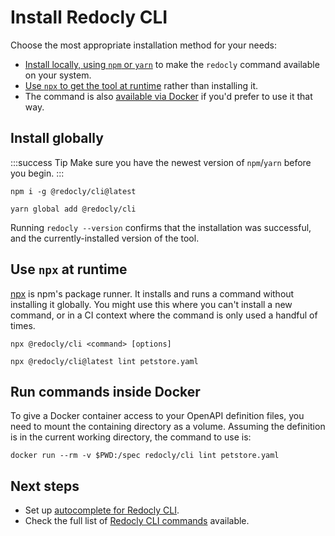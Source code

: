 # Install Redocly CLI

Choose the most appropriate installation method for your needs:

* [Install locally, using `npm` or `yarn`](#install-globally) to make the `redocly` command available on your system.
* [Use `npx` to get the tool at runtime](#use-npx-at-runtime) rather than installing it.
* The command is also [available via Docker](#docker) if you'd prefer to use it that way.

## Install globally

:::success Tip
Make sure you have the newest version of `npm`/`yarn` before you begin.
:::

```shell npm
npm i -g @redocly/cli@latest
```

```shell yarn
yarn global add @redocly/cli
```

Running `redocly --version` confirms that the installation was successful, and the currently-installed version of the tool.

## Use `npx` at runtime

[npx](https://docs.npmjs.com/cli/v9/commands/npx/) is npm's package runner. It installs and runs a command without installing it globally. You might use this where you can't install a new command, or in a CI context where the command is only used a handful of times.

```shell Command
npx @redocly/cli <command> [options]
```

```shell Example with lint command
npx @redocly/cli@latest lint petstore.yaml
```

## <a id="docker"></a>Run commands inside Docker

To give a Docker container access to your OpenAPI definition files, you need to mount the containing directory as a volume. Assuming the definition is in the current working directory, the command to use is:

```shell Example with lint command
docker run --rm -v $PWD:/spec redocly/cli lint petstore.yaml
```

## Next steps

- Set up [autocomplete for Redocly CLI](./guides/autocomplete.md).
- Check the full list of [Redocly CLI commands](./commands/index.md) available.

